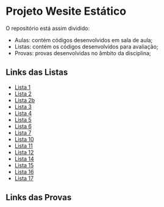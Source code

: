 # Projeto Wesite Estático

O repositório está assim dividido:
- Aulas: contém códigos desenvolvidos em sala de aula;
- Listas: contém os códigos desenvolvidos para avaliação;
- Provas: provas desenvolvidas no âmbito da disciplina;

## Links das Listas

- [Lista 1](https://arturmsoares.github.io/PWE/Listas/lista01/)
- [Lista 2](https://arturmsoares.github.io/PWE/Listas/lista02/)
- [Lista 2b](https://arturmsoares.github.io/PWE/Listas/lista02b/)
- [Lista 3](https://arturmsoares.github.io/PWE/Listas/lista03/)
- [Lista 4](https://arturmsoares.github.io/PWE/Listas/lista04/)
- [Lista 5](https://arturmsoares.github.io/PWE/Listas/lista05/)
- [Lista 6](https://arturmsoares.github.io/PWE/Listas/lista06/)
- [Lista 7](https://arturmsoares.github.io/PWE/Listas/lista07/)
- [Lista 10](https://arturmsoares.github.io/PWE/Listas/lista10/)
- [Lista 11](https://arturmsoares.github.io/PWE/Listas/lista11/)
- [Lista 12](https://arturmsoares.github.io/PWE/Listas/lista12/)
- [Lista 14](https://arturmsoares.github.io/PWE/Listas/lista14/)
- [Lista 15](https://arturmsoares.github.io/PWE/Listas/lista15/)
- [Lista 16](https://arturmsoares.github.io/PWE/Listas/lista16/)
- [Lista 17](https://arturmsoares.github.io/PWE/Listas/lista17/)

## Links das Provas
